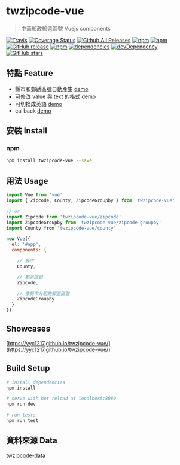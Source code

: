 # twzipcode-vue

> 中華郵政郵遞區號 Vuejs components

[![Travis](https://img.shields.io/travis/yyc1217/twzipcode-vue.svg)]()
[![Coverage Status](https://coveralls.io/repos/github/yyc1217/twzipcode-vue/badge.svg?branch=master)](https://coveralls.io/github/yyc1217/twzipcode-vue?branch=master)
[![Github All Releases](https://img.shields.io/github/downloads/yyc1217/twzipcode-vue/total.svg)]()
[![npm](https://img.shields.io/npm/dt/twzipcode-vue.svg)](https://www.npmjs.com/package/twzipcode-vue)
[![npm](https://img.shields.io/npm/v/twzipcode-vue.svg)](https://www.npmjs.com/package/twzipcode-vue)
[![GitHub release](https://img.shields.io/github/release/yyc1217/twzipcode-vue.svg)]()
[![npm](https://img.shields.io/npm/l/twzipcode-vue.svg)]()
[![dependencies](https://david-dm.org/yyc1217/twzipcode-vue.svg)](https://david-dm.org/yyc1217/twzipcode-vue)
[![devDependency](https://david-dm.org/yyc1217/twzipcode-vue/dev-status.svg)](https://david-dm.org/yyc1217/twzipcode-vue#info=devDependencies)
[![GitHub stars](https://img.shields.io/github/stars/yyc1217/twzipcode-vue.svg?style=social&label=Star)]()

## 特點 Feature
- 縣市和郵遞區號自動產生 [demo](https://yyc1217.github.io/twzipcode-vue/#所有郵遞區號)
- 可修改 value 與 text 的格式 [demo](https://yyc1217.github.io/twzipcode-vue/#value與text格式)
- 可切換成英語 [demo](https://yyc1217.github.io/twzipcode-vue/#英語)
- callback [demo](https://yyc1217.github.io/twzipcode-vue/#事件)

## 安裝 Install

### npm
```bash
npm install twzipcode-vue --save
```

## 用法 Usage
```javascript
import Vue from 'vue'
import { Zipcode, County, ZipcodeGroupby } from 'twzipcode-vue'

// or
import Zipcode from 'twzipcode-vue/zipcode'
import ZipcodeGroupby from 'twzipcode-vue/zipcode-groupby'
import County from 'twzipcode-vue/county'

new Vue({
  el: '#app',
  components: {

    // 縣市
    County,

    // 郵遞區號
    Zipcode,

    // 依縣市分組的郵遞區號
    ZipcodeGroupby
  }
})
```

## Showcases
[https://yyc1217.github.io/twzipcode-vue/](https://yyc1217.github.io/twzipcode-vue/)

## Build Setup

``` bash
# install dependencies
npm install

# serve with hot reload at localhost:8080
npm run dev

# run tests
npm run test
```

## 資料來源 Data
[twzipcode-data](https://github.com/yyc1217/twzipcode-data)